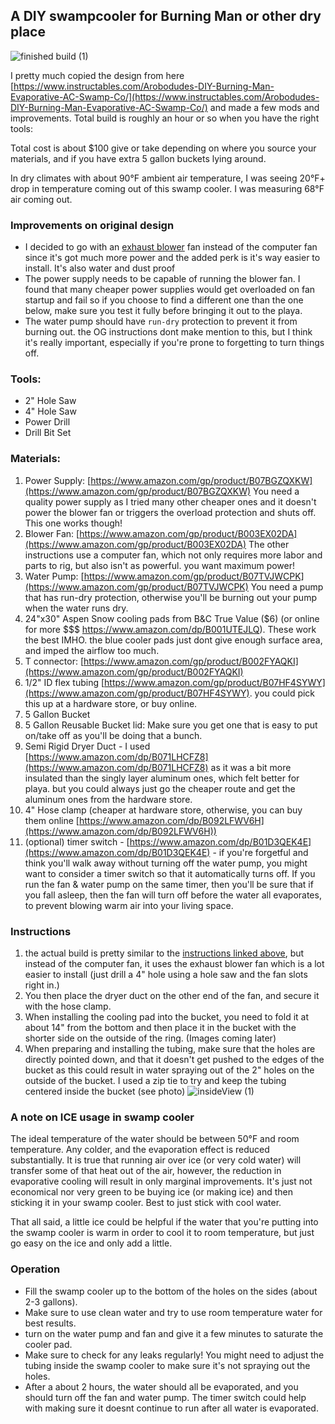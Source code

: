## A DIY swampcooler for Burning Man or other dry place

![finished build (1)](https://user-images.githubusercontent.com/479079/182931542-15845b69-9790-421a-9429-d1e0e44eb785.JPG)

I pretty much copied the design from here [https://www.instructables.com/Arobodudes-DIY-Burning-Man-Evaporative-AC-Swamp-Co/](https://www.instructables.com/Arobodudes-DIY-Burning-Man-Evaporative-AC-Swamp-Co/) and made a few mods and improvements. Total build is roughly an hour or so when you have the right tools:

Total cost is about $100 give or take depending on where you source your materials, and if you have extra 5 gallon buckets lying around.

In dry climates with about 90°F ambient air temperature, I was seeing 20°F+ drop in temperature coming out of this swamp cooler.  I was measuring 68°F air coming out.

### Improvements on original design
- I decided to go with an [exhaust blower](https://www.amazon.com/gp/product/B003EX02DA) fan instead of the computer fan since it's got much more power and the added perk is it's way easier to install.  It's also water and dust proof 
- The power supply needs to be capable of running the blower fan.  I found that many cheaper power supplies would get overloaded on fan startup and fail so if you choose to find a different one than the one below, make sure you test it fully before bringing it out to the playa.
- The water pump should have `run-dry` protection to prevent it from burning out.  the OG instructions dont make mention to this, but I think it's really important, especially if you're prone to forgetting to turn things off.

### Tools:
- 2" Hole Saw
- 4" Hole Saw
- Power Drill
- Drill Bit Set

### Materials:
1. Power Supply: [https://www.amazon.com/gp/product/B07BGZQXKW](https://www.amazon.com/gp/product/B07BGZQXKW) You need a quality power supply as I tried many other cheaper ones and it doesn't power the blower fan or triggers the overload protection and shuts off.  This one works though!
1. Blower Fan: [https://www.amazon.com/gp/product/B003EX02DA](https://www.amazon.com/gp/product/B003EX02DA) The other instructions use a computer fan, which not only requires more labor and parts to rig, but also isn't as powerful.  you want maximum power!
1. Water Pump: [https://www.amazon.com/gp/product/B07TVJWCPK](https://www.amazon.com/gp/product/B07TVJWCPK) You need a pump that has run-dry protection, otherwise you'll be burning out your pump when the water runs dry.
1. 24"x30" Aspen Snow cooling pads from B&C True Value ($6) (or online for more $$$ https://www.amazon.com/dp/B001UTEJLQ).  These work the best IMHO.  the blue cooler pads just dont give enough surface area, and imped the airflow too much.
1. T connector: [https://www.amazon.com/gp/product/B002FYAQKI](https://www.amazon.com/gp/product/B002FYAQKI)
1. 1/2" ID flex tubing [https://www.amazon.com/gp/product/B07HF4SYWY](https://www.amazon.com/gp/product/B07HF4SYWY).  you could pick this up at a hardware store, or buy online.
1. 5 Gallon Bucket
1. 5 Gallon Reusable Bucket lid:  Make sure you get one that is easy to put on/take off as you'll be doing that a bunch.
1. Semi Rigid Dryer Duct - I used [https://www.amazon.com/dp/B071LHCFZ8](https://www.amazon.com/dp/B071LHCFZ8) as it was a bit more insulated than the singly layer aluminum ones, which felt better for playa.  but you could always just go the cheaper route and get the aluminum ones from the hardware store.
1. 4" Hose clamp (cheaper at hardware store, otherwise, you can buy them online [https://www.amazon.com/dp/B092LFWV6H](https://www.amazon.com/dp/B092LFWV6H))
1. (optional) timer switch - [https://www.amazon.com/dp/B01D3QEK4E](https://www.amazon.com/dp/B01D3QEK4E) - if you're forgetful and think you'll walk away without turning off the water pump, you might want to consider a timer switch so that it automatically turns off.  If you run the fan & water pump on the same timer, then you'll be sure that if you fall asleep, then the fan will turn off before the water all evaporates, to prevent blowing warm air into your living space.

### Instructions
1. the actual build is pretty similar to the [instructions linked above](https://www.instructables.com/Arobodudes-DIY-Burning-Man-Evaporative-AC-Swamp-Co/), but instead of the computer fan, it uses the exhaust blower fan which is a lot easier to install (just drill a 4" hole using a hole saw and the fan slots right in.)
1. You then place the dryer duct on the other end of the fan, and secure it with the hose clamp.
3. When installing the cooling pad into the bucket, you need to fold it at about 14" from the bottom and then place it in the bucket with the shorter side on the outside of the ring.  (Images coming later)
4. When preparing and installing the tubing, make sure that the holes are directly pointed down, and that it doesn't get pushed to the edges of the bucket as this could result in water spraying out of the 2" holes on the outside of the bucket.  I used a zip tie to try and keep the tubing centered inside the bucket (see photo) ![insideView (1)](https://user-images.githubusercontent.com/479079/182931581-c6eed8af-cbea-454a-b865-c3781aeed72c.jpg)


### A note on ICE usage in swamp cooler
The ideal temperature of the water should be between 50°F and room temperature.  Any colder, and the evaporation effect is reduced substantially.  It is true that running air over ice (or very cold water) will transfer some of that heat out of the air, however, the reduction in evaporative cooling will result in only marginal improvements.  It's just not economical nor very green to be buying ice (or making ice) and then sticking it in your swamp cooler.  Best to just stick with cool water.

That all said, a little ice could be helpful if the water that you're putting into the swamp cooler is warm in order to cool it to room temperature, but just go easy on the ice and only add a little.

### Operation
- Fill the swamp cooler up to the bottom of the holes on the sides (about 2-3 gallons).
- Make sure to use clean water and try to use room temperature water for best results.
- turn on the water pump and fan and give it a few minutes to saturate the cooler pad.
- Make sure to check for any leaks regularly!  You might need to adjust the tubing inside the swamp cooler to make sure it's not spraying out the holes.
- After a about 2 hours, the water should all be evaporated, and you should turn off the fan and water pump.  The timer switch could help with making sure it doesnt continue to run after all water is evaporated.
